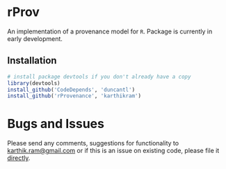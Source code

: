 # rProv
An implementation of a provenance model for `R`. Package is currently in early development. 

## Installation

```r
# install package devtools if you don't already have a copy
library(devtools)
install_github('CodeDepends', 'duncantl')
install_github('rProvenance', 'karthikram')
```

# Bugs and Issues
Please send any comments, suggestions for functionality to karthik.ram@gmail.com or if this is an issue on existing code, please file it [directly](https://github.com/karthikram/rProvenance/issues).